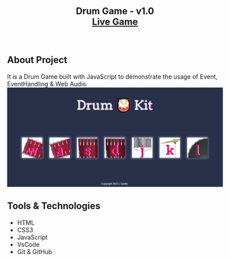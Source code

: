 <h2 align="center">
Drum Game - v1.0<br/>
  <a href="https://santhipriyabitta.github.io/Drums-Game/" target="_blank">Live Game</a>

</h2>

<br/>

## About Project

It is a Drum Game built with JavaScript to demonstrate the usage of Event, EventHandling & Web Audio
<br/>
![Game UI](image.png)

## Tools & Technologies

- HTML
- CSS3
- JavaScript
- VsCode
- Git & GitHub
